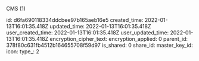 CMS (1)

id: d6fa690118334ddcbee97b165aeb16e5
created_time: 2022-01-13T16:01:35.418Z
updated_time: 2022-01-13T16:01:35.418Z
user_created_time: 2022-01-13T16:01:35.418Z
user_updated_time: 2022-01-13T16:01:35.418Z
encryption_cipher_text: 
encryption_applied: 0
parent_id: 378f80c631fb4512b164655708f59d97
is_shared: 0
share_id: 
master_key_id: 
icon: 
type_: 2